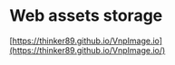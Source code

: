 # Web assets storage
[https://thinker89.github.io/VnpImage.io](https://thinker89.github.io/VnpImage.io/)